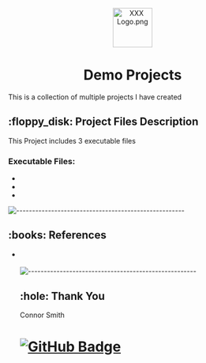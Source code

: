 <p align="center"> 
  <img src="images/XXX_Logo.png" alt="XXX Logo.png" width="80px" height="80px">
</p>
<h1 align="center"> Demo Projects </h1>

<p>This is a collection of multiple projects I have created</p>

<h2> :floppy_disk: Project Files Description</h2>

<p>This Project includes 3 executable files</p>

<h3>Executable Files:</h3>
<ul>
  <li><b></b> </li>
  <li><b></b></li>
  <li><b></b></li>
</ul>


![-----------------------------------------------------](https://raw.githubusercontent.com/andreasbm/readme/master/assets/lines/rainbow.png)

<h2> :books: References</h2>
<ul>
  <li><p></p>
  </li>

![-----------------------------------------------------](https://raw.githubusercontent.com/andreasbm/readme/master/assets/lines/rainbow.png)

<!-- Thank You Message -->
<h2 id="credits"> :hole: Thank You</h2>

Connor Smith

[![GitHub Badge](https://img.shields.io/badge/GitHub-100000?style=for-the-badge&logo=github&logoColor=white)](https://github.com/ConnorSmith-Dev/)
=
